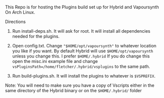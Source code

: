 This Repo is for hosting the Plugins build set up for Hybrid and Vapoursynth On Arch Linux.

Directions

1. Run install-deps.sh. It will ask for root. It will install all dependencies needed for the plugins.
    
2. Open config.txt. Change `"$HOME/opt/vapoursynth"` to whatever location you like if you want. 
   By default Hybrid will use `$HOME/opt/vapoursynth` unless you change this. 
   I prefer `$HOME/.hybrid`
   If you do change this open the misc.ini example file and change `vsPluginsPath=/home/fletcher/.hybrid/vsplugins` to the same path. 
   
    
3. Run build-plugins.sh. It will install the plugins to whatever is `$VSPREFIX`.

Note: You will need to make sure you have a copy of Vscripts either in the same directory of the Hybrid binary or on the `$HOME/.hybrid/` folder
